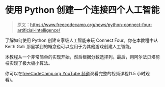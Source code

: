 # 使用 Python 创建一个连接四个人工智能

> 原文：<https://www.freecodecamp.org/news/python-connect-four-artificial-intelligence/>

了解如何使用 Python 创建专家级人工智能来玩 Connect Four。你在本教程中从 Keith Galli 那里学到的概念也可以应用于为其他游戏创建人工智能。

本教程从一个非常简单的实现开始，然后根据分数选择列。最后，用阿尔法贝塔剪枝实现了极大极小算法。

你可以在[freeCodeCamp.org YouTube 频道](https://www.youtube.com/watch?v=8392NJjj8s0)观看完整的视频课程(1.5 小时观看)。